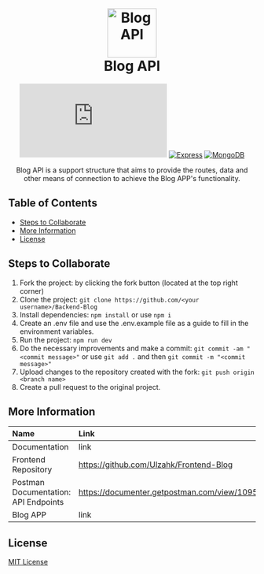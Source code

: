 <h1 align="center">
    <img alt="Blog API" src="https://www.iconsdb.com/icons/preview/color/D0A85C/google-blog-search-xxl.png" width="100">
  <br>Blog API <br>
</h1>
<p align="center"><p>
<div align="center">

  [![Nodejs](https://img.shields.io/badge/-Node.js 14.4-F2F2F2?style=flat&logo=Node.js)](https://nodejs.org/)
  [![Express](https://img.shields.io/badge/-Express 4.17-gray?style=flat)](https://expressjs.com/)
  [![MongoDB](https://img.shields.io/badge/-MongoDB 4.0-F2F2F2?style=flat&logo=mongodb)](https://www.mongodb.com/)
</div>
<p align="center">Blog API is a support structure that aims to provide the routes, data and other means of connection to achieve the Blog APP's functionality.</p>

## Table of Contents
- [Steps to Collaborate](#steps-to-collaborate)
- [More Information](#more-information)
- [License](#license)

## Steps to Collaborate

1. Fork the project: by clicking the fork button (located at the top right corner)
2. Clone the project: `git clone https://github.com/<your username>/Backend-Blog`
3. Install dependencies: `npm install` or use `npm i`
4. Create an .env file and use the .env.example file as a guide to fill in the environment variables.
5. Run the project: `npm run dev`
6. Do the necessary improvements and make a commit: `git commit -am "<commit message>"` or use `git add .` and then `git commit -m "<commit message>"`
7. Upload changes to the repository created with the fork: `git push origin <branch name>`
8. Create a pull request to the original project.

## More Information

| Name                      | Link                                                                          |
| :-------------------------| :---------------------------------------------------------------------------- |
| Documentation             | link |
| Frontend Repository       | https://github.com/Ulzahk/Frontend-Blog                     |
| Postman Documentation: API Endpoints | https://documenter.getpostman.com/view/10957059/TVYJ5wod                      |
| Blog APP                  | link                                         |

## License

[MIT License](https://github.com/Ulzahk/Backend-Blog/blob/main/LICENSE)